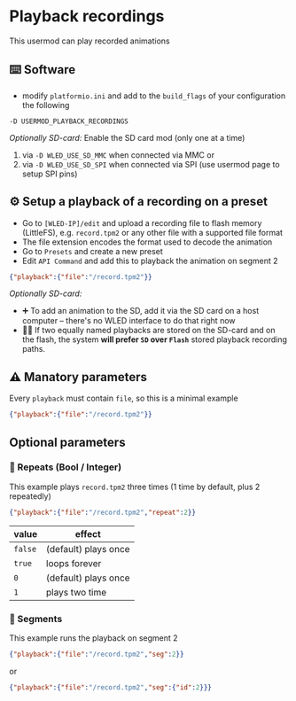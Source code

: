 # Playback recordings

This usermod can play recorded animations

## ⌨️ Software
- modify `platformio.ini` and add to the `build_flags` of your configuration the following

```
-D USERMOD_PLAYBACK_RECORDINGS
```

_Optionally SD-card:_ Enable the SD card mod (only one at a time)
1. via `-D WLED_USE_SD_MMC` when connected via MMC or
1. via `-D WLED_USE_SD_SPI` when connected via SPI (use usermod page to setup SPI pins)

## ⚙️ Setup a playback of a recording on a preset

- Go to `[WLED-IP]/edit` and upload a recording file to flash memory (LittleFS), e.g. `record.tpm2` or any other file with a supported file format
- The file extension encodes the format used to decode the animation
- Go to `Presets` and create a new preset
- Edit `API Command` and add this to playback the animation on segment 2

```json
{"playback":{"file":"/record.tpm2"}}
```

_Optionally SD-card:_
- ➕ To add an animation to the SD, add it via the SD card on a host computer – there's no WLED interface to do that right now
- 👯‍♀️ If two equally named playbacks are stored on the SD-card and on the flash, the system **will prefer `SD` over `Flash`** stored playback recording paths.

## ⚠️ Manatory parameters

Every `playback` must contain `file`, so this is a minimal example
 ```json
{"playback":{"file":"/record.tpm2"}}
```

## Optional parameters

### 🔁 Repeats (Bool / Integer)

This example plays `record.tpm2` three times (1 time by default, plus 2 repeatedly)
```json
{"playback":{"file":"/record.tpm2","repeat":2}}
```

| value   | effect               |
| ------- | -------------------- |
| `false` | (default) plays once |
| `true`  | loops forever        |
| `0`     | (default) plays once |
| `1`     | plays two time       |


### 🎯 Segments

This example runs the playback on segment 2

```json
{"playback":{"file":"/record.tpm2","seg":2}}
```
or
```json
{"playback":{"file":"/record.tpm2","seg":{"id":2}}}
```
